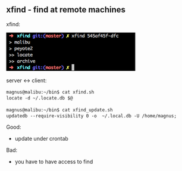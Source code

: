 xfind - find at remote machines
-------------------------------------------------------------------------------
xfind:

![](doc/xfind.png)

server <-> client:

    magnus@malibu:~/bin$ cat xfind.sh
    locate -d ~/.locate.db $@

    magnus@malibu:~/bin$ cat xfind_update.sh
    updatedb --require-visibility 0 -o  ~/.local.db -U /home/magnus;

Good:

- update under crontab

Bad:

- you have to have access to find